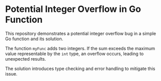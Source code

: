 # Potential Integer Overflow in Go Function

This repository demonstrates a potential integer overflow bug in a simple Go function and its solution.

The function `myFunc` adds two integers. If the sum exceeds the maximum value representable by the `int` type, an overflow occurs, leading to unexpected results.

The solution introduces type checking and error handling to mitigate this issue.
